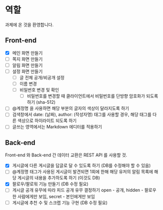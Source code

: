 # 역할

과제에 온 것을 환영합니다.

## Front-end

- [x] 메인 화면 만들기
- [ ] 쪽지 화면 만들기
- [ ] 알림 화면 만들기
- [ ] 설정 화면 만들기
    - [ ] 글 전체 공개/비공개 설정
    - [ ] 이름 변경
    - [ ] 비밀번호 변경 및 확인
        - [ ] 비밀번호를 변경할 때 클라이언트에서 비밀번호를 단방향 암호화가 되도록 하기 (sha-512)
- [ ] @계정명 을 사용하면 해당 부분의 글자의 색상이 달라지도록 하기
- [ ] 검색창에서 date: (날짜), author: (작성자명) 태그를 사용할 경우, 해당 태그를 다른 색상으로 하이라이트 되도록 하기
- [ ] 글쓰는 영역에서는 Markdown 에디터를 적용하기

## Back-end

Front-end 와 Back-end 간 데이터 교환은 REST API 를 사용할 것.

- [x] 게시글에 다른 게시글을 답글로 달 수 있도록 하기 (DB를 수정해야 할 수 있음)
- [ ] @계정명 태그가 사용된 게시글이 발견되면 1회에 한해 해당 유저의 알림 목록에 해당 게시글의 내용을 추가하도록 하기 (이것도 DB)
- [x] 팔로우/팔로워 기능 만들기 (DB 수정 필요)
- [ ] 게시글 공개 유무에 따라 피드 공개 유무 결정하기
  open - 공개, hidden - 팔로우 한 사람에게만 보임, secret - 본인에게만 보임
- [ ] 게시글에 추천 수 및 스크랩 기능 구현 (DB 수정 필요)